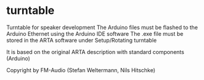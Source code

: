 # turntable
Turntable for speaker development
The Arduino files must be flashed to the Arduino Ethernet using the Arduino IDE software
The .exe file must be stored in the ARTA software under Setup/Rotating turntable

It is based on the original ARTA description with standard components (Arduino)

Copyright by FM-Audio (Stefan Weltermann, Nils Hitschke)
